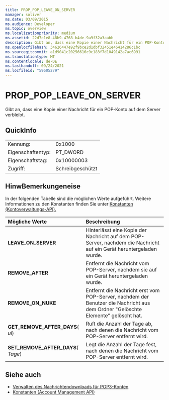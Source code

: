 ```yaml
---
title: PROP_POP_LEAVE_ON_SERVER
manager: soliver
ms.date: 03/09/2015
ms.audience: Developer
ms.topic: overview
ms.localizationpriority: medium
ms.assetid: 22d7c1e8-48b9-4768-b4de-9a9f32a3aabb
description: Gibt an, dass eine Kopie einer Nachricht für ein POP-Konto auf dem Server verbleibt.
ms.openlocfilehash: 34626447e92f9bce2d1dbf32451e46414286c1bc
ms.sourcegitcommit: a1d9041c20256616c9c183f7d1049142a7ac6991
ms.translationtype: MT
ms.contentlocale: de-DE
ms.lasthandoff: 09/24/2021
ms.locfileid: "59605279"
---
```

# <a name="prop_pop_leave_on_server"></a>PROP_POP_LEAVE_ON_SERVER

Gibt an, dass eine Kopie einer Nachricht für ein POP-Konto auf dem Server verbleibt.
  
## <a name="quick-info"></a>QuickInfo

|||
|:-----|:-----|
|Kennung:  <br/> |0x1000  <br/> |
|Eigenschaftentyp:  <br/> |PT_DWORD  <br/> |
|Eigenschaftstag:  <br/> |0x10000003  <br/> |
|Zugriff:  <br/> |Schreibgeschützt  <br/> |
   
## <a name="remarks"></a>HinwBemerkungeneise

In der folgenden Tabelle sind die möglichen Werte aufgeführt. Weitere Informationen zu den Konstanten finden Sie unter [Konstanten (Kontoverwaltungs-API).](constants-account-management-api.md) 
  
|**Mögliche Werte**|**Beschreibung**|
|:-----|:-----|
|**LEAVE_ON_SERVER** <br/> |Hinterlässt eine Kopie der Nachricht auf dem POP-Server, nachdem die Nachricht auf ein Gerät heruntergeladen wurde.  <br/> |
|**REMOVE_AFTER** <br/> |Entfernt die Nachricht vom POP-Server, nachdem sie auf ein Gerät heruntergeladen wurde.  <br/> |
|**REMOVE_ON_NUKE** <br/> |Entfernt die Nachricht erst vom POP-Server, nachdem der Benutzer die Nachricht aus dem Ordner "Gelöschte Elemente" gelöscht hat.  <br/> |
|**GET_REMOVE_AFTER_DAYS**( _ul_)  <br/> |Ruft die Anzahl der Tage ab, nach denen die Nachricht vom POP-Server entfernt wird.  <br/> |
|**SET_REMOVE_AFTER_DAYS**( _Tage_)  <br/> |Legt die Anzahl der Tage fest, nach denen die Nachricht vom POP-Server entfernt wird.  <br/> |
   
## <a name="see-also"></a>Siehe auch

- [Verwalten des Nachrichtendownloads für POP3-Konten](managing-message-downloads-for-pop3-accounts.md) 
- [Konstanten (Account Management API)](constants-account-management-api.md)

